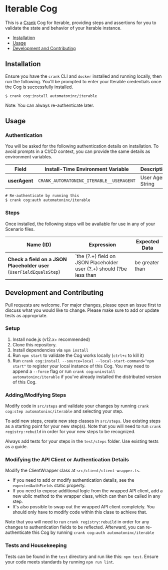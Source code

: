 # Iterable Cog

This is a [Crank][what-is-crank] Cog for Iterable, providing
steps and assertions for you to validate the state and behavior of your
Iterable instance.

* [Installation](#installation)
* [Usage](#usage)
* [Development and Contributing](#development-and-contributing)

## Installation

Ensure you have the `crank` CLI and `docker` installed and running locally,
then run the following.  You'll be prompted to enter your Iterable
credentials once the Cog is successfully installed.

```shell-session
$ crank cog:install automatoninc/iterable
```

Note: You can always re-authenticate later.

## Usage

### Authentication
<!-- run `crank cog:readme automatoninc/iterable` to update -->
<!-- authenticationDetails -->
You will be asked for the following authentication details on installation. To avoid prompts in a CI/CD context, you can provide the same details as environment variables.

| Field | Install-Time Environment Variable | Description |
| --- | --- | --- |
| **userAgent** | `CRANK_AUTOMATONINC_ITERABLE__USERAGENT` | User Agent String |

```shell-session
# Re-authenticate by running this
$ crank cog:auth automatoninc/iterable
```
<!-- authenticationDetailsEnd -->

### Steps
Once installed, the following steps will be available for use in any of your
Scenario files.

<!-- run `crank cog:readme automatoninc/iterable` to update -->
<!-- stepDetails -->
| Name (ID) | Expression | Expected Data |
| --- | --- | --- |
| **Check a field on a JSON Placeholder user**<br>(`UserFieldEqualsStep`) | `the (?<field>.+) field on JSON Placeholder user (?<email>.+) should (?<operator>be less than|be greater than|be|contain|not be|not contain) (?<expectedValue>.+)` | - `email`: User's email address <br><br>- `field`: Field name to check <br><br>- `operator`: Check Logic (be, not be, contain, not contain, be greater than, or be less than) <br><br>- `expectedValue`: Expected field value |
<!-- stepDetailsEnd -->

## Development and Contributing
Pull requests are welcome. For major changes, please open an issue first to
discuss what you would like to change. Please make sure to add or update tests
as appropriate.

### Setup

1. Install node.js (v12.x+ recommended)
2. Clone this repository.
3. Install dependencies via `npm install`
4. Run `npm start` to validate the Cog works locally (`ctrl+c` to kill it)
5. Run `crank cog:install --source=local --local-start-command="npm start"` to
   register your local instance of this Cog. You may need to append a `--force`
   flag or run `crank cog:uninstall automatoninc/iterable` if you've already
   installed the distributed version of this Cog.

### Adding/Modifying Steps
Modify code in `src/steps` and validate your changes by running
`crank cog:step automatoninc/iterable` and selecting your step.

To add new steps, create new step classes in `src/steps`. Use existing steps as
a starting point for your new step(s). Note that you will need to run
`crank registry:rebuild` in order for your new steps to be recognized.

Always add tests for your steps in the `test/steps` folder. Use existing tests
as a guide.

### Modifying the API Client or Authentication Details
Modify the ClientWrapper class at `src/client/client-wrapper.ts`.

- If you need to add or modify authentication details, see the
  `expectedAuthFields` static property.
- If you need to expose additional logic from the wrapped API client, add a new
  ublic method to the wrapper class, which can then be called in any step.
- It's also possible to swap out the wrapped API client completely. You should
  only have to modify code within this clase to achieve that.

Note that you will need to run `crank registry:rebuild` in order for any
changes to authentication fields to be reflected. Afterward, you can
re-authenticate this Cog by running `crank cog:auth automatoninc/iterable`

### Tests and Housekeeping
Tests can be found in the `test` directory and run like this: `npm test`.
Ensure your code meets standards by running `npm run lint`.

[what-is-crank]: https://crank.run?utm_medium=readme&utm_source=automatoninc%2Fiterable
